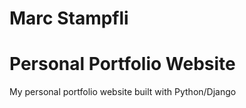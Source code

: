 # Marc Stampfli
# Personal Portfolio Website
My personal portfolio website built with Python/Django
